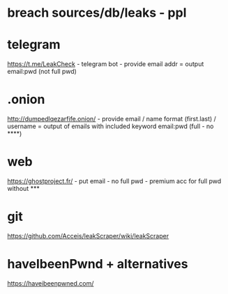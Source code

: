 # breach sources/db/leaks - ppl 


# telegram 
https://t.me/LeakCheck - telegram bot - provide email addr = output email:pwd (not full pwd)

# .onion 

http://dumpedlqezarfife.onion/ - provide email / name format (first.last) / username = output of emails with included keyword 
email:pwd (full - no ****) 

# web 
https://ghostproject.fr/ - put email - no full pwd - premium acc for full pwd without *** 


# git 
https://github.com/Acceis/leakScraper/wiki/leakScraper 



# haveIbeenPwnd + alternatives 

https://haveibeenpwned.com/ 

